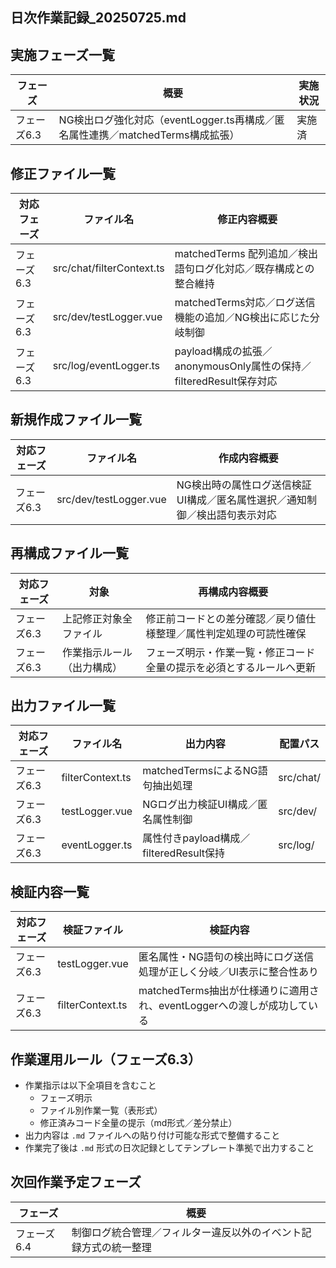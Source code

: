 ## 日次作業記録_20250725.md

## 実施フェーズ一覧

| フェーズ     | 概要                                                                                          | 実施状況 |
|-------------|-----------------------------------------------------------------------------------------------|----------|
| フェーズ6.3  | NG検出ログ強化対応（eventLogger.ts再構成／匿名属性連携／matchedTerms構成拡張）              | 実施済   |

## 修正ファイル一覧

| 対応フェーズ | ファイル名                         | 修正内容概要                                                                                   |
|--------------|------------------------------------|------------------------------------------------------------------------------------------------|
| フェーズ6.3   | src/chat/filterContext.ts          | matchedTerms 配列追加／検出語句ログ化対応／既存構成との整合維持                               |
| フェーズ6.3   | src/dev/testLogger.vue             | matchedTerms対応／ログ送信機能の追加／NG検出に応じた分岐制御                                   |
| フェーズ6.3   | src/log/eventLogger.ts             | payload構成の拡張／anonymousOnly属性の保持／filteredResult保存対応                             |

## 新規作成ファイル一覧

| 対応フェーズ | ファイル名                  | 作成内容概要                                                                |
|--------------|-----------------------------|-----------------------------------------------------------------------------|
| フェーズ6.3   | src/dev/testLogger.vue       | NG検出時の属性ログ送信検証UI構成／匿名属性選択／通知制御／検出語句表示対応 |

## 再構成ファイル一覧

| 対応フェーズ | 対象                         | 再構成内容概要                                                                 |
|--------------|------------------------------|--------------------------------------------------------------------------------|
| フェーズ6.3   | 上記修正対象全ファイル       | 修正前コードとの差分確認／戻り値仕様整理／属性判定処理の可読性確保            |
| フェーズ6.3   | 作業指示ルール（出力構成）   | フェーズ明示・作業一覧・修正コード全量の提示を必須とするルールへ更新         |

## 出力ファイル一覧

| 対応フェーズ | ファイル名                 | 出力内容                                         | 配置パス           |
|--------------|----------------------------|--------------------------------------------------|--------------------|
| フェーズ6.3   | filterContext.ts           | matchedTermsによるNG語句抽出処理                 | src/chat/          |
| フェーズ6.3   | testLogger.vue             | NGログ出力検証UI構成／匿名属性制御               | src/dev/           |
| フェーズ6.3   | eventLogger.ts             | 属性付きpayload構成／filteredResult保持           | src/log/           |

## 検証内容一覧

| 対応フェーズ | 検証ファイル             | 検証内容                                                                 |
|--------------|--------------------------|--------------------------------------------------------------------------|
| フェーズ6.3   | testLogger.vue            | 匿名属性・NG語句の検出時にログ送信処理が正しく分岐／UI表示に整合性あり     |
| フェーズ6.3   | filterContext.ts          | matchedTerms抽出が仕様通りに適用され、eventLoggerへの渡しが成功している     |

## 作業運用ルール（フェーズ6.3）

- 作業指示は以下全項目を含むこと  
  - フェーズ明示  
  - ファイル別作業一覧（表形式）  
  - 修正済みコード全量の提示（md形式／差分禁止）  
- 出力内容は `.md` ファイルへの貼り付け可能な形式で整備すること  
- 作業完了後は `.md` 形式の日次記録としてテンプレート準拠で出力すること

## 次回作業予定フェーズ

| フェーズ    | 概要                                                                                          |
|------------|-----------------------------------------------------------------------------------------------|
| フェーズ6.4 | 制御ログ統合管理／フィルター違反以外のイベント記録方式の統一整理                            |